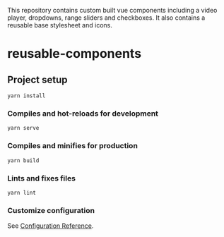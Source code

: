 This repository contains custom built vue components including a video player, dropdowns, range sliders and checkboxes.
It also contains a reusable base stylesheet and icons.

# reusable-components

## Project setup
```
yarn install
```

### Compiles and hot-reloads for development
```
yarn serve
```

### Compiles and minifies for production
```
yarn build
```

### Lints and fixes files
```
yarn lint
```

### Customize configuration
See [Configuration Reference](https://cli.vuejs.org/config/).
